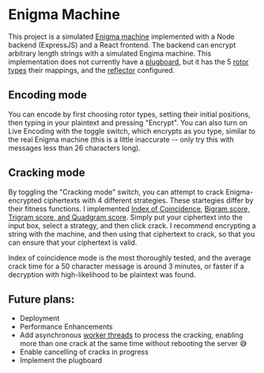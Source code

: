 # Enigma Machine

This project is a simulated [Enigma machine](https://en.wikipedia.org/wiki/Enigma_machine) implemented with a Node backend (ExpressJS) and a React frontend. The backend can encrypt arbitrary length strings with a simulated Engima machine. This implementation does not currently have a [plugboard](https://en.wikipedia.org/wiki/Enigma_machine#Plugboard), but it has the 5 [rotor types](https://en.wikipedia.org/wiki/Enigma_rotor_details) their mappings, and the [reflector](https://en.wikipedia.org/wiki/Enigma_machine#Reflector) configured.

## Encoding mode
You can encode by first choosing rotor types, setting their initial positions, then typing in your plaintext and pressing "Encrypt". You can also turn on Live Encoding with the toggle switch, which encrypts as you type, similar to the real Enigma machine (this is a little inaccurate -- only try this with messages less than 26 characters long). 

## Cracking mode
By toggling the "Cracking mode" switch, you can attempt to crack Enigma-encrypted ciphertexts with 4 different strategies. These startegies differ by their fitness functions. I implemented [Index of Coincidence](https://en.wikipedia.org/wiki/Index_of_coincidence), [Bigram score, Trigram score, and Quadgram score](http://practicalcryptography.com/cryptanalysis/text-characterisation/monogram-bigram-and-trigram-frequency-counts/). Simply put your ciphertext into the input box, select a strategy, and then click crack. I recommend encrypting a string with the machine, and then using that ciphertext to crack, so that you can ensure that your ciphertext is valid. 

Index of coincidence mode is the most thoroughly tested, and the average crack time for a 50 character message is around 3 minutes, or faster if a decryption with high-likelihood to be plaintext was found.

## Future plans:
* Deployment
* Performance Enhancements
* Add asynchronous [worker threads](https://nodejs.org/api/worker_threads.html) to process the cracking, enabling more than one crack at the same time without rebooting the server 😅
* Enable cancelling of cracks in progress
* Implement the plugboard


